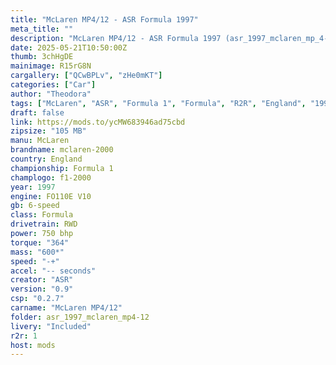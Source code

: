 ```yaml
---
title: "McLaren MP4/12 - ASR Formula 1997"
meta_title: ""
description: "McLaren MP4/12 - ASR Formula 1997 (asr_1997_mclaren_mp_4-12) by ASR"
date: 2025-05-21T10:50:00Z
thumb: 3chHgDE
mainimage: R15rG8N
cargallery: ["QCwBPLv", "zHe0mKT"]
categories: ["Car"]
author: "Theodora"
tags: ["McLaren", "ASR", "Formula 1", "Formula", "R2R", "England", "1997"]
draft: false
link: https://mods.to/ycMW683946ad75cbd
zipsize: "105 MB"
manu: McLaren
brandname: mclaren-2000
country: England
championship: Formula 1
champlogo: f1-2000
year: 1997
engine: FO110E V10
gb: 6-speed
class: Formula
drivetrain: RWD
power: 750 bhp 
torque: "364"
mass: "600*"
speed: "-+"
accel: "-- seconds"
creator: "ASR"
version: "0.9"
csp: "0.2.7"
carname: "McLaren MP4/12"
folder: asr_1997_mclaren_mp4-12
livery: "Included"
r2r: 1
host: mods
---
```

